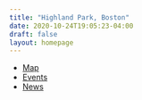 ```yaml
---
title: "Highland Park, Boston"
date: 2020-10-24T19:05:23-04:00
draft: false
layout: homepage
---
```

<ul>
<li><a href="/map/">Map</a></li>
<li><a href="/events/">Events</a></li>
<li><a href="/news/">News</a></li>
</ul>

